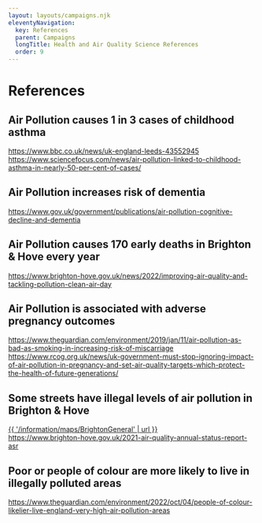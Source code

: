 ```yaml
---
layout: layouts/campaigns.njk
eleventyNavigation:
  key: References
  parent: Campaigns
  longTitle: Health and Air Quality Science References
  order: 9
---
```


# References

<h2>Air Pollution causes 1 in 3 cases of childhood asthma</h2>
<a href="https://www.bbc.co.uk/news/uk-england-leeds-43552945">https://www.bbc.co.uk/news/uk-england-leeds-43552945</a>
<br />
<a href="https://www.sciencefocus.com/news/air-pollution-linked-to-childhood-asthma-in-nearly-50-per-cent-of-cases/">https://www.sciencefocus.com/news/air-pollution-linked-to-childhood-asthma-in-nearly-50-per-cent-of-cases/</a>

<h2>Air Pollution increases risk of dementia</h2>
<a href="https://www.gov.uk/government/publications/air-pollution-cognitive-decline-and-dementia" target="_blank">https://www.gov.uk/government/publications/air-pollution-cognitive-decline-and-dementia</a>

<h2>Air Pollution causes 170 early deaths in Brighton & Hove every year</h2>
<a href="https://www.brighton-hove.gov.uk/news/2022/improving-air-quality-and-tackling-pollution-clean-air-day" target="_blank">https://www.brighton-hove.gov.uk/news/2022/improving-air-quality-and-tackling-pollution-clean-air-day</a>

<h2>Air Pollution is associated with adverse pregnancy outcomes</h2>
<a href="https://www.theguardian.com/environment/2019/jan/11/air-pollution-as-bad-as-smoking-in-increasing-risk-of-miscarriage" target="_blank">https://www.theguardian.com/environment/2019/jan/11/air-pollution-as-bad-as-smoking-in-increasing-risk-of-miscarriage</a>
<br />
<a href="https://www.rcog.org.uk/news/uk-government-must-stop-ignoring-impact-of-air-pollution-in-pregnancy-and-set-air-quality-targets-which-protect-the-health-of-future-generations/" target="_blank">https://www.rcog.org.uk/news/uk-government-must-stop-ignoring-impact-of-air-pollution-in-pregnancy-and-set-air-quality-targets-which-protect-the-health-of-future-generations/</a>

<h2>Some streets have illegal levels of air pollution in Brighton & Hove</h2>
<a href="{{ '/information/maps/BrightonGeneral' | url }}">{{ '/information/maps/BrightonGeneral' | url }}</a>
</br>
<a href="https://www.brighton-hove.gov.uk/2021-air-quality-annual-status-report-asr" target="_blank">https://www.brighton-hove.gov.uk/2021-air-quality-annual-status-report-asr</a>

<h2>Poor or people of colour are more likely to live in illegally polluted areas</h2>
<a href="https://www.theguardian.com/environment/2022/oct/04/people-of-colour-likelier-live-england-very-high-air-pollution-areas" target="_blank">https://www.theguardian.com/environment/2022/oct/04/people-of-colour-likelier-live-england-very-high-air-pollution-areas</a>



